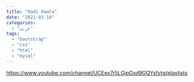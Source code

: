 ```yaml
---
title: "Hadi Hawla"
date: "2021-03-14"
categories:
  - "عربي"
tags:
  - "bootstrap"
  - "css"
  - "html"
  - "mysql"
---
```


https://www.youtube.com/channel/UCEex7r5LGjpGxd9GQYsfytg/playlists
